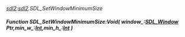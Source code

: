 _[sdl2](../../modules/sdl2/sdl2-module.md):[sdl2](../../modules/sdl2/sdl2-module.md).SDL\_SetWindowMinimumSize_
##### Function SDL\_SetWindowMinimumSize:Void( window_:[SDL_Window](../../modules/sdl2/sdl2-sdl_window.md) Ptr,min_w_:[Int](../../modules/wonkey/wonkey-types-int.md),min_h_:[Int](../../modules/wonkey/wonkey-types-int.md) )

